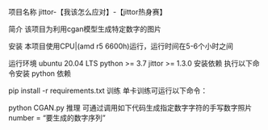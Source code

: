 项目名称 jittor-【我该怎么应对】-【jittor热身赛】

简介
该项目为利用cgan模型生成特定数字的图片

安装
本项目使用CPU|(amd r5 6600h)运行，运行时间在5-6个小时之间

运行环境
ubuntu 20.04 LTS
python >= 3.7
jittor >= 1.3.0
安装依赖
执行以下命令安装 python 依赖

pip install -r requirements.txt
训练
单卡训练可运行以下命令：

python CGAN.py
推理
可通过调用如下代码生成指定数字字符的手写数字照片
number = “要生成的数字序列”
